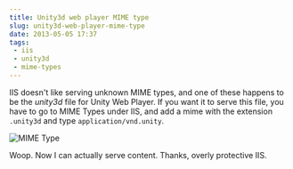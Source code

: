 ---title: Unity3d web player MIME typeslug: unity3d-web-player-mime-typedate: 2013-05-05 17:37tags:  - iis - unity3d - mime-types---IIS doesn't like serving unknown MIME types, and one of these happens to be the *unity3d* file for Unity Web Player. If you want it to serve this file, you have to go to MIME Types under IIS, and add a mime with the extension `.unity3d` and type `application/vnd.unity`.

![MIME Type](http://i.imgur.com/KdZJqIg.png)

Woop. Now I can actually serve content. Thanks, overly protective IIS.